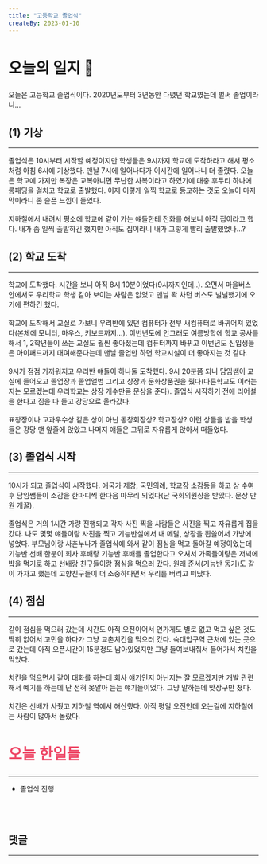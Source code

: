 ```yaml
---
title: "고등학교 졸업식"
createBy: 2023-01-10
---
```



## <h2 style="font-size: 30px">오늘의 일지 🎪</h2>
오늘은 고등학교 졸업식이다. 2020년도부터 3년동안 다녔던 학교였는데 벌써 졸업이라니...


## (1) 기상
---
졸업식은 10시부터 시작할 예정이지만 학생들은 9시까지 학교에 도착하라고 해서 평소처럼 아침 6시에 기상했다. 맨날 7시에 일어나다가 이시간에 일어나니 더 졸렸다.
오늘은 학교에 가지만 복장은 교복아니면 무난한 사복이라고 하였기에 대충 후두티 하나에 롱패딩을 걸치고 학교로 출발했다. 이제 이렇게 일찍 학교로 등교하는 것도 오늘이 마지막이라니 좀 슬픈 느낌이 들었다.
<br>
<br>
지하철에서 내려서 평소에 학교에 같이 가는 얘들한테 전화를 해보니 아직 집이라고 했다. 내가 좀 일찍 출발하긴 했지만 아직도 집이라니 내가 그렇게 빨리 출발했었나...?

## (2) 학교 도착
---
학교에 도착했다. 시간을 보니 아직 8시 10분이었다(9시까지인데..). 오면서 마을버스 안에서도 우리학교 학생 같아 보이는 사람은 없었고 맨날 꽉 차던 버스도 널널했기에 오기에 편하긴 했다. 
<br>
<br>
학교에 도착해서 교실로 가보니 우리반에 있던 컴퓨터가 전부 새컴퓨터로 바뀌어져 있었다(본체에 모니터, 마우스, 키보드까지...). 이번년도에 안그래도 여름방학에 학교 공사를 해서 1, 2학년들이 쓰는 교실도 훨씬 좋아졌는데 컴퓨터까지 바뀌고 이번년도 신입생들은 아이패드까지 대여해준다는데 맨날 졸업만 하면 학교시설이 더 좋아지는 것 같다.
<br>
<br>
9시가 점점 가까워지고 우리반 얘들이 하나둘 도착했다. 9시 20분쯤 되니 담임쌤이 교실에 들어오고 졸업장과 졸업앨범 그리고 상장과 문화상품권을 줬다(다른학교도 이러는지는 모르겠는데 우리학교는 상장 개수만큼 문상을 준다). 졸업식 시작하기 전에 리어설을 한다고 짐을 다 들고 강당으로 올라갔다. 
<br>
<br>
표창장이나 교과우수상 같은 상이 아닌 동창회장상? 학교장상? 이런 상들을 받을 학생들은 강당 맨 앞줄에 앉았고 나머지 얘들은 그뒤로 자유롭게 앉아서 떠들었다. 

## (3) 졸업식 시작
---
10시가 되고 졸업식이 시작했다. 애국가 제창, 국민의례, 학교장 소감등을 하고 상 수여 후 담임쌤들이 소감을 한마디씩 한다음 마무리 되었다(난 국회의원상을 받았다. 문상 만원 개꿀). 
<br> 
<br> 
졸업식은 거의 1시간 가량 진행되고 각자 사진 찍을 사람들은 사진을 찍고 자유롭게 집을 갔다. 나도 몇몇 얘들이랑 사진을 찍고 기능반실에서 내 메달, 상장을 휩쓸어서 가방에 넣었다. 부모님이랑 사촌누나가 졸업식에 와서 같이 점심을 먹고 돌아갈 예정이었는데 기능반 선배 한분이 회사 후배랑 기능반 후배들 졸업한다고 오셔서 가족들이랑은 저녁에 밥을 먹기로 하고 선배랑 친구들이랑 점심을 먹으러 갔다. 원래 준서(기능반 동기)도 같이 가자고 했는데 고향친구들이 더 소중하다면서 우리를 버리고 떠났다.

## (4) 점심
---
같이 점심을 먹으러 갔는데 시간도 아직 오전이어서 연가게도 별로 없고 먹고 싶은 것도 딱히 없어서 고민을 하다가 그냥 교촌치킨을 먹으러 갔다. 숙대입구역 근처에 있는 곳으로 갔는데 아직 오픈시간이 15분정도 남아있었지만 그냥 들여보내줘서 들어가서 치킨을 먹었다.
<br>
<br>
치킨을 먹으면서 같이 대화를 하는데 회사 얘기인지 아닌지는 잘 모르겠지만 개발 관련해서 예기를 하는데 난 전혀 못알아 듣는 얘기들이었다. 그냥 말하는데 맞장구만 쳤다.
<br>
<br>
치킨은 선배가 사줬고 지하철 역에서 해산했다. 아직 평일 오전인데 오는길에 지하철에는 사람이 많아서 놀랐다.





## <h2 style="color: #ee4867; font-size: 30px">오늘 한일들</h2>
--- 
- 졸업식 진행

<br>
<br>

## 댓글
---
<br>

<Comment />
